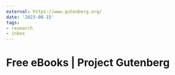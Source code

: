 ```yaml
---
external: https://www.gutenberg.org/
date: '2023-08-15'
tags:
- research
- inbox
---
```


# Free eBooks | Project Gutenberg
